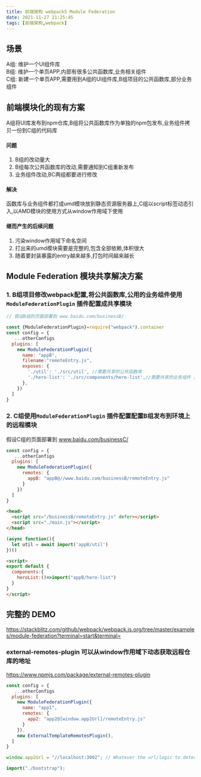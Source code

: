 ```yaml
---
title: 前端架构 webpack5 Module Federation
date: 2021-11-27 21:25:45
tags: [前端架构,webpack]
---
```


## 场景
A组: 维护一个UI组件库  
B组: 维护一个单页APP,内部有很多公共函数库,业务相关组件  
C组: 新建一个单页APP,需要用到A组的UI组件库,B组项目的公共函数库,部分业务组件

## 前端模块化的现有方案
A组将UI库发布到npm仓库,B组将公共函数库作为单独的npm包发布,业务组件拷贝一份到C组的代码库

#### 问题
1. B组的改动量大
2. B组每次公共函数库的改动,需要通知到C组重新发布
3. 业务组件改动,BC两组都要进行修改

#### 解决
函数库与业务组件都打成umd模块放到静态资源服务器上,C组以script标签动态引入,以AMD模块的使用方式从window作用域下使用

#### 继而产生的后续问题
1. 污染window作用域下命名空间
2. 打出来的umd模块需要是完整的,包含全部依赖,体积很大
3. 随着要封装暴露的entry越来越多,打包时间越来越长

## Module Federation 模块共享解决方案
### 1. B组项目修改webpack配置,将公共函数库,公用的业务组件使用`ModuleFederationPlugin` 插件配置成共享模块

```js B组项目webpack配置
// 假设B组的页面部署到 www.baidu.com/businessB/

const {ModuleFederationPlugin}=require("webpack").container
const config = {
   ...otherConfigs
  plugins: [
    new ModuleFederationPlugin({
      name: "appB",
      filename:"remoteEntry.js",
      exposes: {
        './util': './src/util', //需要共享的公共函数库 
        './hero-list': './src/components/hero-list',//需要共享的业务组件 英雄列表
      },
    })
  ]
}
```
### 2. C组使用`ModuleFederationPlugin` 插件配置配置B组发布到环境上的远程模块
假设C组的页面部署到 www.baidu.com/businessC/

```js C组项目webpack配置
const config = {
   ...otherConfigs
  plugins: [
    new ModuleFederationPlugin({
      remotes: {
        appB: "appB@//www.baidu.com/businessB/remoteEntry.js"
      }
    })
  ]
}
```

```html C组的主页面
<head>
  <script src="/businessB/remoteEntry.js" defer></script>
  <script src="./main.js"></script>
</head> 
```
```js main.js
(async function(){
  let util = await import('appB/util')
})()
```

```html component.vue
<script>
export default {
  components:{
    heroList:()=>import("appB/hero-list")
  }
}
</script>
```
## 完整的 DEMO
https://stackblitz.com/github/webpack/webpack.js.org/tree/master/examples/module-federation?terminal=start&terminal=

### external-remotes-plugin 可以从window作用域下动态获取远程仓库的地址
https://www.npmjs.com/package/external-remotes-plugin

```js host config
const config = {
   ...otherConfigs
  plugins: [
    new ModuleFederationPlugin({
      name: "app1",
      remotes: {
        app2: "app2@[window.app2Url]/remoteEntry.js"
      }
    }).
    new ExternalTemplateRemotesPlugin(),
  ]
}
```

```js host main.js
window.app2Url = "//localhost:3002"; // Whatever the url/logic to determine your remote module is

import("./bootstrap");
```